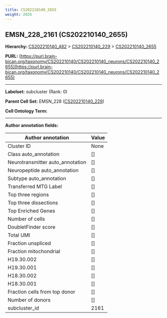 ```yaml
---
title: CS202210140_2655
weight: 2655
---
```

## EMSN_228_2161 (CS202210140_2655)
<b>Hierarchy: </b>
[CS202210140_482](../CS202210140_482) >
[CS202210140_229](../CS202210140_229) >
[CS202210140_2655](../CS202210140_2655)

**PURL:** [https://purl.brain-bican.org/taxonomy/CS202210140/CS202210140_neurons/CS202210140_2655](https://purl.brain-bican.org/taxonomy/CS202210140/CS202210140_neurons/CS202210140_2655)

---


**Labelset:** subcluster (Rank: 0)

**Parent Cell Set:** EMSN_228 ([CS202210140_229](../CS202210140_229))



**Cell Ontology Term:** 

[MARKER GENES.]: #


---

[TRANSFERRED ANNOTATIONS.]: #


[AUTHOR ANNOTATION FIELDS.]: #


**Author annotation fields:**

| Author annotation | Value |
|-------------------|-------|
|Cluster ID|None|
|Class auto_annotation|[]|
|Neurotransmitter auto_annotation|[]|
|Neuropeptide auto_annotation|[]|
|Subtype auto_annotation|[]|
|Transferred MTG Label|[]|
|Top three regions|[]|
|Top three dissections|[]|
|Top Enriched Genes|[]|
|Number of cells|[]|
|DoubletFinder score|[]|
|Total UMI|[]|
|Fraction unspliced|[]|
|Fraction mitochondrial|[]|
|H19.30.002|[]|
|H19.30.001|[]|
|H18.30.002|[]|
|H18.30.001|[]|
|Fraction cells from top donor|[]|
|Number of donors|[]|
|subcluster_id|2161|
